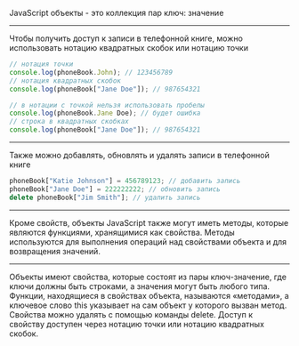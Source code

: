 JavaScript объекты - это коллекция пар ключ: значение
***
Чтобы получить доступ к записи в телефонной книге, можно использовать нотацию квадратных скобок или нотацию точки
```javascript
// нотация точки
console.log(phoneBook.John); // 123456789
// нотация квадратных скобок
console.log(phoneBook["Jane Doe"]); // 987654321

// в нотации с точкой нельзя использовать пробелы
console.log(phoneBook.Jane Doe); // будет ошибка
// строка в квадратных скобках
console.log(phoneBook["Jane Doe"]); // 987654321
```
***
Также можно добавлять, обновлять и удалять записи в телефонной книге
```javascript
phoneBook["Katie Johnson"] = 456789123; // добавить запись
phoneBook["Jane Doe"] = 222222222; // обновить запись
delete phoneBook["Jim Smith"]; // удалить запись
```
***
Кроме свойств, объекты JavaScript также могут иметь методы, которые являются функциями, хранящимися как свойства. Методы используются для выполнения операций над свойствами объекта и для возвращения значений.
***
Объекты имеют свойства, которые состоят из пары ключ-значение, где ключи должны быть строками, а значения могут быть любого типа. Функции, находящиеся в свойствах объекта, называются «методами», а ключевое слово this указывает на сам объект у которого вызван метод. Свойства можно удалять с помощью команды delete. Доступ к свойству доступен через нотацию точки или нотацию квадратных скобок.